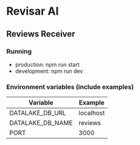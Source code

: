# Revisar AI

## Reviews Receiver
### Running
* production: npm run start
* development: npm run dev
### Environment variables (include examples)
| Variable | Example |
| --- | --- |
| DATALAKE_DB_URL | localhost |
| DATALAKE_DB_NAME | reviews |
| PORT | 3000 |
